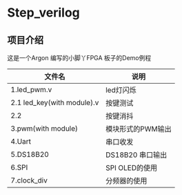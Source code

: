 # Step_verilog

## 项目介绍
  这是一个Argon 编写的小脚丫FPGA 板子的Demo例程



| 文件名      | 说明             |
| ----------- | ---------------- |
| 1.led_pwm.v | led灯闪烁 |
| 2.1  led_key(with module).v | 按键测试 |
| 2.2 | 按键消抖 |
| 3.pwm(with  module) | 模块形式的PWM输出 |
| 4.Uart | 串口收发 |
| 5.DS18B20   | DS18B20 串口输出 |
| 6.SPI       | SPI OLED的使用   |
| 7.clock_div | 分频器的使用     |

